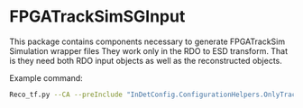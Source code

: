 # FPGATrackSimSGInput
This package contains components necessary to generate FPGATrackSim Simulation wrapper files
They work only in the RDO to ESD transform. That is they need both RDO input objects as well as the reconstructed objects. 

Example command:
```sh
Reco_tf.py --CA --preInclude "InDetConfig.ConfigurationHelpers.OnlyTrackingPreInclude" --inputRDOFile  RUN4_muons.RDO.pool.root --outputESDFile ESD.test.root --steering doRAWtoALL --postInclude "FPGATrackSimSGInput.FPGATrackSimSGInputConfig.FPGATrackSimSGInputCfg" --preExec='flags.Trigger.FPGATrackSim.wrapperFileName="NewWrapper.root"'
```
